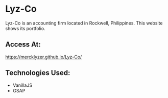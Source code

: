 # Lyz-Co
Lyz-Co is an accounting firm located in Rockwell, Philippines. This website shows its portfolio.

## Access At:
https://mercklyzer.github.io/Lyz-Co/

## Technologies Used:
* VanillaJS
* GSAP
